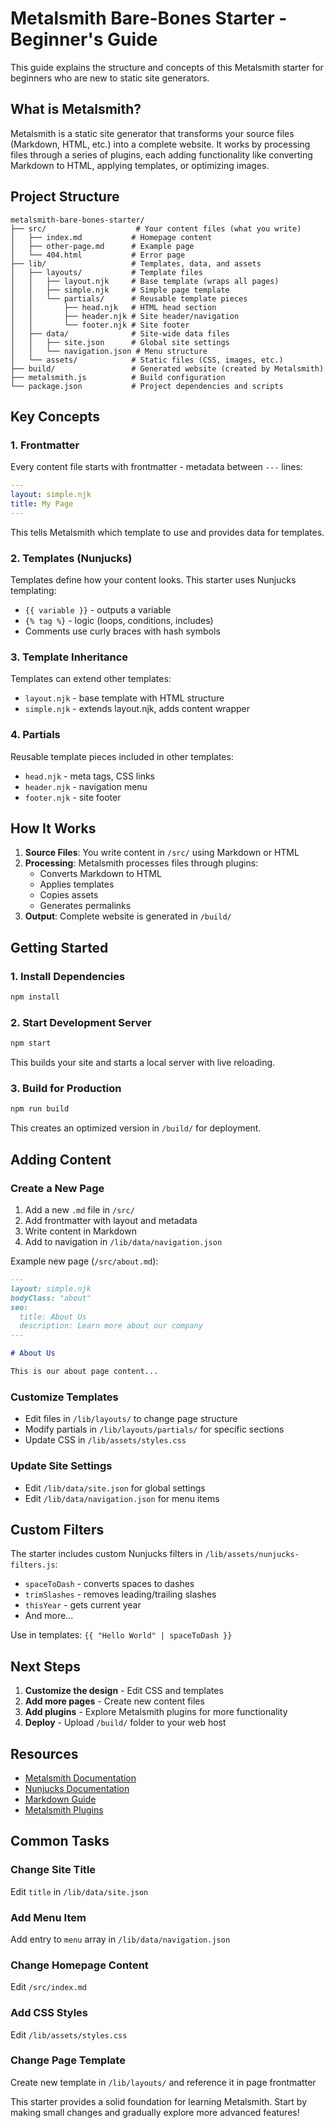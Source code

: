 # Metalsmith Bare-Bones Starter - Beginner's Guide

This guide explains the structure and concepts of this Metalsmith starter for beginners who are new to static site generators.

## What is Metalsmith?

Metalsmith is a static site generator that transforms your source files (Markdown, HTML, etc.) into a complete website. It works by processing files through a series of plugins, each adding functionality like converting Markdown to HTML, applying templates, or optimizing images.

## Project Structure

```
metalsmith-bare-bones-starter/
├── src/                    # Your content files (what you write)
│   ├── index.md           # Homepage content
│   ├── other-page.md      # Example page
│   └── 404.html           # Error page
├── lib/                   # Templates, data, and assets
│   ├── layouts/           # Template files
│   │   ├── layout.njk     # Base template (wraps all pages)
│   │   ├── simple.njk     # Simple page template
│   │   └── partials/      # Reusable template pieces
│   │       ├── head.njk   # HTML head section
│   │       ├── header.njk # Site header/navigation
│   │       └── footer.njk # Site footer
│   ├── data/              # Site-wide data files
│   │   ├── site.json      # Global site settings
│   │   └── navigation.json # Menu structure
│   └── assets/            # Static files (CSS, images, etc.)
├── build/                 # Generated website (created by Metalsmith)
├── metalsmith.js          # Build configuration
└── package.json           # Project dependencies and scripts
```

## Key Concepts

### 1. Frontmatter
Every content file starts with frontmatter - metadata between `---` lines:

```yaml
---
layout: simple.njk
title: My Page
---
```

This tells Metalsmith which template to use and provides data for templates.

### 2. Templates (Nunjucks)
Templates define how your content looks. This starter uses Nunjucks templating:

- `{{ variable }}` - outputs a variable
- `{% tag %}` - logic (loops, conditions, includes)
- Comments use curly braces with hash symbols

### 3. Template Inheritance
Templates can extend other templates:
- `layout.njk` - base template with HTML structure
- `simple.njk` - extends layout.njk, adds content wrapper

### 4. Partials
Reusable template pieces included in other templates:
- `head.njk` - meta tags, CSS links
- `header.njk` - navigation menu
- `footer.njk` - site footer

## How It Works

1. **Source Files**: You write content in `/src/` using Markdown or HTML
2. **Processing**: Metalsmith processes files through plugins:
   - Converts Markdown to HTML
   - Applies templates
   - Copies assets
   - Generates permalinks
3. **Output**: Complete website is generated in `/build/`

## Getting Started

### 1. Install Dependencies
```bash
npm install
```

### 2. Start Development Server
```bash
npm start
```
This builds your site and starts a local server with live reloading.

### 3. Build for Production
```bash
npm run build
```
This creates an optimized version in `/build/` for deployment.

## Adding Content

### Create a New Page
1. Add a new `.md` file in `/src/`
2. Add frontmatter with layout and metadata
3. Write content in Markdown
4. Add to navigation in `/lib/data/navigation.json`

Example new page (`/src/about.md`):
```markdown
---
layout: simple.njk
bodyClass: "about"
seo:
  title: About Us
  description: Learn more about our company
---

# About Us

This is our about page content...
```

### Customize Templates
- Edit files in `/lib/layouts/` to change page structure
- Modify partials in `/lib/layouts/partials/` for specific sections
- Update CSS in `/lib/assets/styles.css`

### Update Site Settings
- Edit `/lib/data/site.json` for global settings
- Edit `/lib/data/navigation.json` for menu items

## Custom Filters

The starter includes custom Nunjucks filters in `/lib/assets/nunjucks-filters.js`:

- `spaceToDash` - converts spaces to dashes
- `trimSlashes` - removes leading/trailing slashes
- `thisYear` - gets current year
- And more...

Use in templates: `{{ "Hello World" | spaceToDash }}`

## Next Steps

1. **Customize the design** - Edit CSS and templates
2. **Add more pages** - Create new content files
3. **Add plugins** - Explore Metalsmith plugins for more functionality
4. **Deploy** - Upload `/build/` folder to your web host

## Resources

- [Metalsmith Documentation](https://metalsmith.io/)
- [Nunjucks Documentation](https://mozilla.github.io/nunjucks/)
- [Markdown Guide](https://www.markdownguide.org/)
- [Metalsmith Plugins](https://metalsmith.io/plugins/)

## Common Tasks

### Change Site Title
Edit `title` in `/lib/data/site.json`

### Add Menu Item
Add entry to `menu` array in `/lib/data/navigation.json`

### Change Homepage Content
Edit `/src/index.md`

### Add CSS Styles
Edit `/lib/assets/styles.css`

### Change Page Template
Create new template in `/lib/layouts/` and reference it in page frontmatter

This starter provides a solid foundation for learning Metalsmith. Start by making small changes and gradually explore more advanced features!
